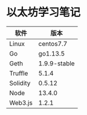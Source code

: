 # 以太坊学习笔记
|软件|版本|
| ---- | ---- |
|Linux|centos7.7|
|Go|go1.13.5|
|Geth|1.9.9-stable|
|Truffle|5.1.4|
|Solidity|0.5.12|
|Node|13.4.0|
|Web3.js|1.2.1|
